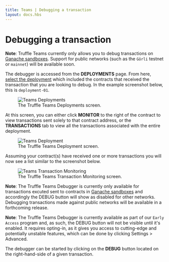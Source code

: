 ```yaml
---
title: Teams | Debugging a transaction
layout: docs.hbs
---
```


# Debugging a transaction

<p class="alert alert-info">
<strong>Note</strong>: Truffle Teams currently only allows you to debug transactions on <a href="/docs/teams/sandboxes/sandboxes-overview">Ganache sandboxes</a>. Support for public networks (such as the <code>Görli</code> testnet or <code>mainnet</code>) will be available soon.
</p>

The debugger is accessed from the **<span class="inline-menu-item"><i class="fal fa-parachute-box"></i>DEPLOYMENTS</span>** page. From here, [select the deployment](/docs/teams/deployments/deployment-details) which included the contracts that received the transaction that you are looking to debug. In the example screenshot below, this is `deployment-01`.

<figure class="screenshot">
  <img class="figure-shadow mb-2 w-100" src="/img/docs/teams/debugger-deployments.png" alt="Teams Deployments">
  <figcaption class="text-center">The Truffle Teams Deployments screen.</figcaption>
</figure>

At this screen, you can either click **<span class="inline-button"><i class="fas fa-heart-rate"></i> MONITOR</span>** to the right of the contract to view transactions sent solely to that contract address, or the **TRANSACTIONS** tab to view all the transactions associated with the entire deployment.

<figure class="screenshot">
  <img class="figure-shadow mb-2 w-100" src="/img/docs/teams/debugger-deployment.png" alt="Teams Deployment">
  <figcaption class="text-center">The Truffle Teams Deployment screen.</figcaption>
</figure>

Assuming your contract(s) have received one or more transactions you will now see a list similar to the screenshot below.

<figure class="screenshot">
  <img class="figure-shadow mb-2 w-100" src="/img/docs/teams/debugger-monitoring-transactions.png" alt="Teams Transaction Monitoring">
  <figcaption class="text-center">The Truffle Teams Transaction Monitoring screen.</figcaption>
</figure>

<p class="alert alert-info">
<strong>Note</strong>: The Truffle Teams Debugger is currently only available for transactions excuted sent to contracts in <a href="/docs/teams/sandboxes/sandboxes-overview">Ganache sandboxes</a> and accordingly the DEBUG button will show as disabled for other networks. Debugging transactions made against public networks will be available in a forthcoming release.
</p>

<p class="alert alert-info">
<strong>Note</strong>: The Truffle Teams Debugger is currently available as part of our <code>Early Access</code> program and, as such, the <span class="inline-button"><i class="fas fa-debug"></i> DEBUG</span> button will not be visible until it's enabled. It requires opting-in, as it gives you access to cutting-edge and potentially unstable features, which can be done by clicking Settings > Advanced.
</p>

The debugger can be started by clicking on the **<span class="inline-button"><i class="fas fa-debug"></i> DEBUG</span>** button located on the right-hand-side of a given transaction.
